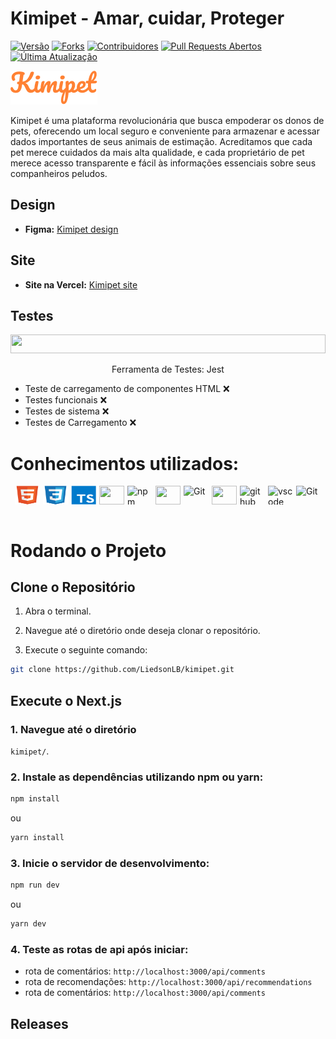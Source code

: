 # Kimipet - Amar, cuidar, Proteger

[![Versão](https://img.shields.io/github/v/release/LiedsonLB/kimipet)](https://github.com/LiedsonLB/kimipet/releases)
[![Forks](https://img.shields.io/github/forks/LiedsonLB/kimipet)](https://github.com/LiedsonLB/kimipet/network/members)
[![Contribuidores](https://img.shields.io/github/contributors/LiedsonLB/kimipet)](https://github.com/LiedsonLB/kimipet/graphs/contributors)
[![Pull Requests Abertos](https://img.shields.io/github/issues-pr/LiedsonLB/kimipet)](https://github.com/LiedsonLB/kimipet/pulls)
[![Última Atualização](https://img.shields.io/github/last-commit/LiedsonLB/kimipet)](https://github.com/LiedsonLB/kimipet/commits/master)

![NeoBoard](/public/img/logo-kimipet-text-orange.png)

Kimipet é uma plataforma revolucionária que busca empoderar os donos de pets, oferecendo um local seguro e conveniente para armazenar e acessar dados importantes de seus animais de estimação. Acreditamos que cada pet merece cuidados da mais alta qualidade, e cada proprietário de pet merece acesso transparente e fácil às informações essenciais sobre seus companheiros peludos.

## Design

- **Figma:** [Kimipet design](https://www.figma.com/proto/QW6j6oDqQlIWFgJog8lOmq/Kimipet?node-id=1430-14466&t=2lToKUe9o1lHr4Yb-1&starting-point-node-id=1430%3A14466)

## Site

- **Site na Vercel:** [Kimipet site](https://kimipet.vercel.app/)

## Testes
 <img src="https://cdn.jsdelivr.net/gh/devicons/devicon@latest/icons/jest/jest-plain.svg"  height="30" width="40" style="margin: 0 auto; width: 100%"/>
<br />
<p style="text-align: center">Ferramenta de Testes: Jest</p>

- Teste de carregamento de componentes HTML ❌
- Testes funcionais ❌
- Testes de sistema ❌
- Testes de Carregamento ❌

# Conhecimentos utilizados:
<div style="display: flex; flex-wrap: wrap; gap: 5px; justify-content:center">
  <img src="https://raw.githubusercontent.com/devicons/devicon/master/icons/html5/html5-original.svg" alt="HTML" height="30" width="40">
  <img src="https://raw.githubusercontent.com/devicons/devicon/master/icons/css3/css3-original.svg" alt="CSS" height="30" width="40">
  <img src="https://raw.githubusercontent.com/devicons/devicon/master/icons/typescript/typescript-plain.svg" alt="typescript" height="30" width="40">
  <img src="https://cdn.jsdelivr.net/gh/devicons/devicon/icons/nextjs/nextjs-original.svg" height="30" width="40">
  <img src="https://cdn.jsdelivr.net/gh/devicons/devicon/icons/npm/npm-original-wordmark.svg" alt="npm" height="30" width="40">
  <img src="https://cdn.jsdelivr.net/gh/devicons/devicon/icons/figma/figma-original.svg" height="30" width="40">        
  <img src="https://cdn.jsdelivr.net/gh/devicons/devicon/icons/tailwindcss/tailwindcss-original.svg" alt="Git" height="30" width="40"/> 
  <img src="https://cdn.jsdelivr.net/gh/devicons/devicon@latest/icons/jest/jest-plain.svg"  height="30" width="40"/> 
  <img src="https://cdn.jsdelivr.net/gh/devicons/devicon/icons/github/github-original.svg" alt="github" height="30" width="40">
  <img src="https://cdn.jsdelivr.net/gh/devicons/devicon/icons/vscode/vscode-original.svg" alt="vscode" height="30" width="40">
  <img src="https://cdn.jsdelivr.net/gh/devicons/devicon/icons/git/git-original.svg" alt="Git" height="30" width="40"/>
</div>
<br />

# Rodando o Projeto

## Clone o Repositório

1. Abra o terminal.

2. Navegue até o diretório onde deseja clonar o repositório.

3. Execute o seguinte comando:

```bash
git clone https://github.com/LiedsonLB/kimipet.git
```

## Execute o Next.js

### 1. Navegue até o diretório<br/>
`kimipet/`.
### 2. Instale as dependências utilizando npm ou yarn:
``` bash
npm install
```
ou
``` bash
yarn install
```

### 3. Inicie o servidor de desenvolvimento:
``` bash
npm run dev
```
ou
``` bash
yarn dev
```

### 4. Teste as rotas de api após iniciar:
- rota de comentários:
`http://localhost:3000/api/comments`
- rota de recomendações:
`http://localhost:3000/api/recommendations`
- rota de comentários:
`http://localhost:3000/api/comments`

## Releases